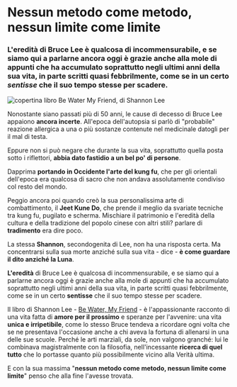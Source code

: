 # Nessun metodo come metodo, nessun limite come limite

### L'eredità di Bruce Lee è qualcosa di incommensurabile, e se siamo qui a parlarne ancora oggi è grazie anche alla mole di appunti che ha accumulato soprattutto negli ultimi anni della sua vita, in parte scritti quasi febbrilmente, come se in un certo *sentisse* che il suo tempo stesse per scadere.

![copertina libro Be Water My Friend, di Shannon Lee](be-water-my-friend-shannon-lee.jpeg)

Nonostante siano passati più di 50 anni, le cause di decesso di Bruce Lee appaiono **ancora incerte**. All'epoca dell'autopsia si parlò di "probabile" reazione allergica a una o più sostanze contenute nel medicinale datogli per il mal di testa.

Eppure non si può negare che durante la sua vita, soprattutto quella posta sotto i riflettori, **abbia dato fastidio a un bel po' di persone**.

Dapprima **portando in Occidente l'arte del kung fu**, che per gli orientali dell'epoca era qualcosa di sacro che non andava assolutamente condiviso col resto del mondo.

Peggio ancora poi quando creò la sua personalissima arte di combattimento, il **Jeet Kune Do**, che prende il meglio da svariate tecniche tra kung fu, pugilato e scherma. Mischiare il patrimonio e l'eredità della cultura e della tradizione del popolo cinese con altri stili? parlare di **tradimento** era dire poco.

La stessa **Shannon**, secondogenita di Lee, non ha una risposta certa. Ma concentrarsi sulla sua morte anziché sulla sua vita - dice - **è come guardare il dito anziché la Luna**.

**L'eredità** di Bruce Lee è qualcosa di incommensurabile, e se siamo qui a parlarne ancora oggi è grazie anche alla mole di appunti che ha accumulato soprattutto negli ultimi anni della sua vita, in parte scritti quasi febbrilmente, come se in un certo **sentisse** che il suo tempo stesse per scadere.

Il libro di Shannon Lee - [Be Water, My Friend](https://amzn.to/3uZyETj) - è l'appassionante racconto di una vita fatta di **amore per il prossimo** e speranze per l'avvenire: una vita **unica e irripetibile**, come lo stesso Bruce tendeva a ricordare ogni volta che se ne presentava l'occasione anche a chi aveva la fortuna di allenarsi in una delle sue scuole. Perché le arti marziali, da sole, non valgono granché: lui le combinava magistralmente con la filosofia, nell'incessante **ricerca di quel tutto** che lo portasse quanto più possibilmente vicino alla Verità ultima.

E con la sua massima "**nessun metodo come metodo, nessun limite come limite**" penso che alla fine l'avesse trovata.